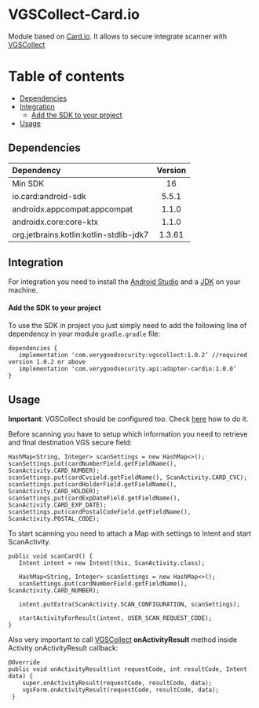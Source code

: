 # VGSCollect-Card.io 

Module based on [Card.io](https://github.com/card-io/card.io-Android-SDK). It allows to secure integrate scanner with [VGSCollect](https://github.com/verygoodsecurity/vgs-collect-android)

Table of contents
=================

<!--ts-->
   * [Dependencies](#dependencies)
   * [Integration](#integration)
      * [Add the SDK to your project](#add-the-sdk-to-your-project)
   * [Usage](#usage)
<!--te-->

## Dependencies

| Dependency | Version |
| :--- | :---: |
| Min SDK | 16 |
| io.card:android-sdk | 5.5.1 |
| androidx.appcompat:appcompat | 1.1.0 |
| androidx.core:core-ktx | 1.1.0 |
| org.jetbrains.kotlin:kotlin-stdlib-jdk7 | 1.3.61 |

## Integration 
For integration you need to install the [Android Studio](http://developer.android.com/sdk/index.html) and a [JDK](http://www.oracle.com/technetwork/java/javase/downloads/jdk8-downloads-2133151.html) on your machine.

#### Add the SDK to your project
To use the SDK in project you just simply need to add the following line of dependency in your module `gradle.gradle` file:
```
dependencies {
   implementation 'com.verygoodsecurity:vgscollect:1.0.2’ //required version 1.0.2 or above
   implementation 'com.verygoodsecurity.api:adapter-cardio:1.0.0’
}
```

## Usage

**Important**: VGSCollect should be configured too. Check [here](https://www.verygoodsecurity.com/docs/vgs-collect/android-sdk#step-2-configure-your-app) how to do it.

Before scanning you have to setup which information you need to retrieve and final destination VGS secure field:
```
HashMap<String, Integer> scanSettings = new HashMap<>();
scanSettings.put(cardNumberField.getFieldName(), ScanActivity.CARD_NUMBER);
scanSettings.put(cardCvcield.getFieldName(), ScanActivity.CARD_CVC);
scanSettings.put(cardHolderField.getFieldName(), ScanActivity.CARD_HOLDER);
scanSettings.put(cardExpDateField.getFieldName(), ScanActivity.CARD_EXP_DATE);
scanSettings.put(cardPostalCodeField.getFieldName(), ScanActivity.POSTAL_CODE);
```

To start scanning you need to attach a Map with settings to Intent and start ScanActivity.
```
public void scanCard() {
   Intent intent = new Intent(this, ScanActivity.class);
 
   HashMap<String, Integer> scanSettings = new HashMap<>();
   scanSettings.put(cardNumberField.getFieldName(), ScanActivity.CARD_NUMBER);
 
   intent.putExtra(ScanActivity.SCAN_CONFIGURATION, scanSettings);
 
   startActivityForResult(intent, USER_SCAN_REQUEST_CODE);
}
```

Also very important to call [VGSCollect](https://github.com/verygoodsecurity/vgs-collect-android) **onActivityResult** method inside Activity onActivityResult callback:
```
@Override 
public void onActivityResult(int requestCode, int resultCode, Intent data) {
    super.onActivityResult(requestCode, resultCode, data);
    vgsForm.onActivityResult(requestCode, resultCode, data);
 }

```
